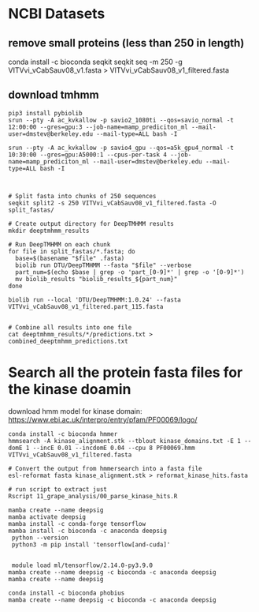 # NCBI Datasets

## remove small proteins (less than 250 in length)
conda install -c bioconda seqkit
seqkit seq -m 250 -g VITVvi_vCabSauv08_v1.fasta > VITVvi_vCabSauv08_v1_filtered.fasta

## download tmhmm 


```
pip3 install pybiolib
srun --pty -A ac_kvkallow -p savio2_1080ti --qos=savio_normal -t 12:00:00 --gres=gpu:3 --job-name=mamp_prediciton_ml --mail-user=dmstev@berkeley.edu --mail-type=ALL bash -I

srun --pty -A ac_kvkallow -p savio4_gpu --qos=a5k_gpu4_normal -t 10:30:00 --gres=gpu:A5000:1 --cpus-per-task 4 --job-name=mamp_prediciton_ml --mail-user=dmstev@berkeley.edu --mail-type=ALL bash -I



# Split fasta into chunks of 250 sequences
seqkit split2 -s 250 VITVvi_vCabSauv08_v1_filtered.fasta -O split_fastas/

# Create output directory for DeepTMHMM results
mkdir deeptmhmm_results

# Run DeepTMHMM on each chunk
for file in split_fastas/*.fasta; do
  base=$(basename "$file" .fasta)
  biolib run DTU/DeepTMHMM --fasta "$file" --verbose
  part_num=$(echo $base | grep -o 'part_[0-9]*' | grep -o '[0-9]*')
  mv biolib_results "biolib_results_${part_num}"
done

biolib run --local 'DTU/DeepTMHMM:1.0.24' --fasta VITVvi_vCabSauv08_v1_filtered.part_115.fasta


# Combine all results into one file
cat deeptmhmm_results/*/predictions.txt > combined_deeptmhmm_predictions.txt

```

# Search all the protein fasta files for the kinase doamin
download hmm model for kinase domain: https://www.ebi.ac.uk/interpro/entry/pfam/PF00069/logo/
```
conda install -c bioconda hmmer
hmmsearch -A kinase_alignment.stk --tblout kinase_domains.txt -E 1 --domE 1 --incE 0.01 --incdomE 0.04 --cpu 8 PF00069.hmm VITVvi_vCabSauv08_v1_filtered.fasta 

# Convert the output from hmmersearch into a fasta file
esl-reformat fasta kinase_alignment.stk > reformat_kinase_hits.fasta

# run script to extract just 
Rscript 11_grape_analysis/00_parse_kinase_hits.R    
```

```
mamba create --name deepsig
mamba activate deepsig 
mamba install -c conda-forge tensorflow 
mamba install -c bioconda -c anaconda deepsig 
 python --version   
 python3 -m pip install 'tensorflow[and-cuda]'  


 module load ml/tensorflow/2.14.0-py3.9.0
mamba create --name deepsig -c bioconda -c anaconda deepsig  
mamba create --name deepsig 

conda install -c bioconda phobius
mamba create --name deepsig -c bioconda -c anaconda deepsig
 ```